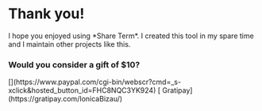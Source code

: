 <h1 class="text-center">Thank you!</h1>

<p class="text-center">I hope you enjoyed using *Share Term*. I created this tool in my spare time and I maintain other projects like this.</p>

<h3 class="text-center">Would you consider a gift of $10?</h3>

<div class="donate text-center">[<i class="fa fa-cc-paypal"></i>](https://www.paypal.com/cgi-bin/webscr?cmd=_s-xclick&hosted_button_id=FHC8NQC3YK924) [<i class="fa fa-gratipay"></i> Gratipay](https://gratipay.com/IonicaBizau/)</div>

<style>.donate > a {
    font-size: 3em;
    margin: 12px 10px;
}</style>